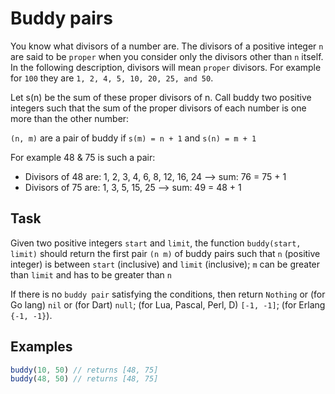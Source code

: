 # Buddy pairs

You know what divisors of a number are. The divisors of a positive integer `n` are said to be `proper`
when you consider only the divisors other than `n` itself. In the following description,
divisors will mean `proper` divisors. For example for `100` they are `1, 2, 4, 5, 10, 20, 25, and 50`.

Let s(n) be the sum of these proper divisors of n. Call buddy two positive integers such that
the sum of the proper divisors of each number is one more than the other number:

`(n, m)` are a pair of buddy if `s(m) = n + 1` and `s(n) = m + 1`

For example 48 & 75 is such a pair:

* Divisors of 48 are: 1, 2, 3, 4, 6, 8, 12, 16, 24 --> sum: 76 = 75 + 1
* Divisors of 75 are: 1, 3, 5, 15, 25 --> sum: 49 = 48 + 1

## Task

Given two positive integers `start` and `limit`, the function `buddy(start, limit)` should return the first pair `(n m)`
of buddy pairs such that `n` (positive integer) is between `start` (inclusive) and `limit` (inclusive);
`m` can be greater than `limit` and has to be greater than `n`

If there is no `buddy pair` satisfying the conditions, then return `Nothing` or (for Go lang) `nil` or (for Dart) `null`;
(for Lua, Pascal, Perl, D) `[-1, -1]`; (for Erlang `{-1, -1}`).

## Examples

```js
buddy(10, 50) // returns [48, 75] 
buddy(48, 50) // returns [48, 75]
```
